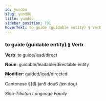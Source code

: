 ```yaml
---
id: yundöü
slug: yundöü
title: yundöü
sidebar_position: 791
hoverText: to guide (guidable entity) § Verb
---
```


### to guide (guidable entity) § Verb

**Verb**: to guide/lead/direct

**Noun**: guidable/leadable/directable entity

**Modifier**: guided/lead/directed

Cantonese 引導 jan5 dou6 /jɐn.dou̯/

*Sino-Tibetan Language Family*